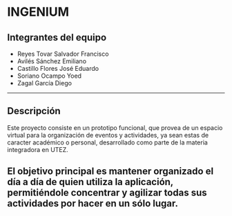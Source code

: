 #  INGENIUM

##  Integrantes del equipo

- Reyes Tovar Salvador Francisco
- Avilés Sánchez Emiliano
- Castillo Flores José Eduardo
- Soriano Ocampo Yoed
- Zagal García Diego

---

##  Descripción

Este proyecto consiste en un prototipo funcional, que provea de un espacio virtual para la organización de eventos y actividades, ya sean estas de caracter académico o personal, desarrollado como parte de la materia integradora en UTEZ.  

El objetivo principal es mantener organizado el día a día de quien utiliza la aplicación, permitiéndole concentrar y agilizar todas sus actividades por hacer en un sólo lugar.
---

